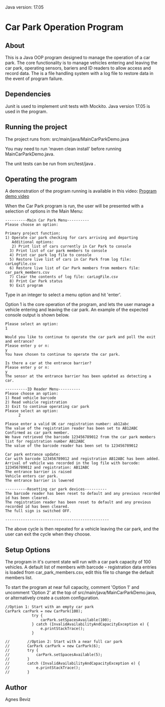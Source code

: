 Java version: 17.05

# Car Park Operation Program

## About
This is a Java OOP program designed to manage the operation of a car park. 
The core functionality is to manage vehicles entering and leaving the car park, operating sensors, bariers and ID readers to allow access and record data.
The is a file handling system with a log file to restore data in the event of program failure. 

## Dependencies
Junit is used to implement unit tests with Mockito.
Java version 17.05 is used in the program.

## Running the project
The project runs from:
src/main/java/MainCarParkDemo.java

You may need to run 'maven clean install' before running MainCarParkDemo.java.

The unit tests can be run from src/test/java . 


## Operating the program

A demonstration of the program running is available in this video:
[Program demo video](https://uowtsd-my.sharepoint.com/:v:/g/personal/2222151_student_uwtsd_ac_uk/EXyDYnp3-MZBqnCRMDjM0RgBZ2UauT2gQcF_aI9zdfXPpQ?e=t7Ly3y)

When the Car Park program is run, the user will be presented with a selection of options in the Main Menu:

    ----------Main Car Park Menu----------
    Please choose an option:
    
    Primary project function:
    1) Operate car park checking for cars arriving and departing
       Additional options:
       2) Print list of cars currently in Car Park to console
      3) Print list of car park members to console
      4) Print car park log file to console
      5) Restore live list of cars in Car Park from log file: carLogFile.csv
      6) Restore live list of Car Park members from members file: car_park_members.csv
      7) Clear the contents of log file: carLogFile.csv
      8) Print Car Park status
      9) Exit program

Type in an integer to select a menu option and hit 'enter'.

Option 1 is the core operation of the program, and lets the user manage a vehicle entering and leaving the car park.
An example of the expected console output is shown below. 

    Please select an option:
    1
    
    Would you like to continue to operate the car park and poll the exit and entrance?
    Please enter y or n:
    y
    You have chosen to continue to operate the car park.
    
    Is there a car at the entrance barrier?
    Please enter y or n:
    y
    The sensor at the entrance barrier has been updated as detecting a car.
    
    ----------ID Reader Menu----------
    Please choose an option:
    1) Read vehicle barcode
    2) Read vehicle registration
    3) Exit to continue operating car park
    Please select an option:
          2
    
    Please enter a valid UK car registration number: ab12abc
    The value of the registration reader has been set to AB12ABC
    Confirmed as car park member.
    We have retrieved the barcode 123456789012 from the car park members list for registration number AB12ABC
    The value of the barcode reader has been set to 123456789012
    
    Car park entrance update:
    Car with barcode 123456789012 and registration AB12ABC has been added.
    Arrival of vehicle was recorded in the log file with barcode: 123456789012 and registration: AB12ABC
    The entrance barrier is raised
    Vehicle enters car park.
    The entrance barrier is lowered
    
    ----------Resetting car park devices----------
    The barcode reader has been reset to default and any previous recorded id has been cleared.
    The registration reader has been reset to default and any previous recorded id has been cleared.
    The full sign is switched OFF.
    
    -----------------------------------------------

The above cycle is then repeated for a vehicle leaving the car park, and the user can exit the cycle when they choose.


## Setup Options

The program in it's current state will run with a car park capacity of 100 vehicles. 
A default list of members with barcode - registration data entries is loaded from car_park_members.csv, edit this file to change the default members list.   

To start the program at near full capacity, comment 'Option 1' and uncomment 'Option 2' at the top of src/main/java/MainCarParkDemo.java,
or alternatively create a custom configuration.

    //Option 1: Start with an empty car park
    CarPark carPark = new CarPark(100);
                try {
                    carPark.setSpacesAvailable(100);
                } catch (InvalidAvailabilityAndCapacityException e) {
                    e.printStackTrace();
                }
    
    //        //Option 2: Start with a near full car park
    //        CarPark carPark = new CarPark(6);
    //        try {
    //            carPark.setSpacesAvailable(5);
    //        }
    //        catch (InvalidAvailabilityAndCapacityException e) {
    //            e.printStackTrace();
    //        }


## Author

Agnes Beviz